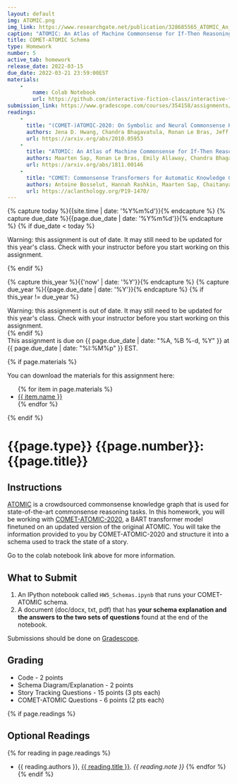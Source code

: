 ```yaml
---
layout: default
img: ATOMIC.png
img_link: https://www.researchgate.net/publication/328685565_ATOMIC_An_Atlas_of_Machine_Commonsense_for_If-Then_Reasoning
caption: "ATOMIC: An Atlas of Machine Commonsense for If-Then Reasoning"
title: COMET-ATOMIC Schema
type: Homework
number: 5
active_tab: homework
release_date: 2022-03-15
due_date: 2022-03-21 23:59:00EST
materials:
    - 
        name: Colab Notebook
        url: https://github.com/interactive-fiction-class/interactive-fiction-class.github.io/blob/master/homeworks/schemas/HW5_Schemas.ipynb
submission_link: https://www.gradescope.com/courses/354158/assignments/1928540
readings:
    -
      title: "(COMET-)ATOMIC-2020: On Symbolic and Neural Commonsense Knowledge Graphs"
      authors: Jena D. Hwang, Chandra Bhagavatula, Ronan Le Bras, Jeff Da, Keisuke Sakaguchi, Antoine Bosselut, and Yejin Choi
      url: https://arxiv.org/abs/2010.05953
    -
      title: "ATOMIC: An Atlas of Machine Commonsense for If-Then Reasoning"
      authors: Maarten Sap, Ronan Le Bras, Emily Allaway, Chandra Bhagavatula, Nicholas Lourie, Hannah Rashkin, Brendan Roof, Noah A. Smith, and Yejin Choi
      url: https://arxiv.org/abs/1811.00146
    -
      title: "COMET: Commonsense Transformers for Automatic Knowledge Graph Construction"
      authors: Antoine Bosselut, Hannah Rashkin, Maarten Sap, Chaitanya Malaviya, Asli Celikyilmaz, and Yejin Choi
      url: https://aclanthology.org/P19-1470/
---
```


<!-- Check whether the assignment is ready to release -->
{% capture today %}{{site.time | date: '%Y%m%d'}}{% endcapture %}
{% capture due_date %}{{page.due_date | date: '%Y%m%d'}}{% endcapture %}
{% if due_date < today %} 
<div class="alert alert-danger">

Warning: this assignment is out of date.  It may still need to be updated for this year's class.  Check with your instructor before you start working on this assignment.
</div>
{% endif %}
<!-- End of check whether the assignment is up to date -->


<!-- Check whether the assignment is up to date -->
{% capture this_year %}{{'now' | date: '%Y'}}{% endcapture %}
{% capture due_year %}{{page.due_date | date: '%Y'}}{% endcapture %}
{% if this_year != due_year %} 
<div class="alert alert-danger">
Warning: this assignment is out of date.  It may still need to be updated for this year's class.  Check with your instructor before you start working on this assignment.
</div>
{% endif %}
<!-- End of check whether the assignment is up to date -->


<div class="alert alert-info">
This assignment is due on {{ page.due_date | date: "%A, %B %-d, %Y" }} at {{ page.due_date | date: "%I:%M%p" }} EST. 
</div>

{% if page.materials %}
<div class="alert alert-info">
You can download the materials for this assignment here:
<ul>
{% for item in page.materials %}
<li><a href="{{item.url}}">{{ item.name }}</a></li>
{% endfor %}
</ul>
</div>
{% endif %}


{{page.type}} {{page.number}}: {{page.title}}
=============================================================

## Instructions

[ATOMIC](https://arxiv.org/abs/1811.00146) is a crowdsourced commonsense knowledge graph that is used for state-of-the-art commonsense reasoning tasks. In this homework, you will be working with [COMET-ATOMIC-2020](https://arxiv.org/abs/2010.05953), a BART transformer model finetuned on an updated version of the original ATOMIC. You will take the information provided to you by COMET-ATOMIC-2020 and structure it into a schema used to track the state of a story.

Go to the colab notebook link above for more information.


## What to Submit

1. An IPython notebook called `HW5_Schemas.ipynb` that runs your COMET-ATOMIC schema.
2. A document (doc/docx, txt, pdf) that has **your schema explanation and the answers to the two sets of questions** found at the end of the notebook.


Submissions should be done on [Gradescope]({{page.submission_link}}).

## Grading
- Code - 2 points
- Schema Diagram/Explanation - 2 points
- Story Tracking Questions - 15 points (3 pts each)
- COMET-ATOMIC Questions - 6 points (2 pts each)

{% if page.readings %} 
## Optional Readings
{% for reading in page.readings %}
* {{ reading.authors }}, <a href="{{ reading.url }}">{{ reading.title }}</a>.  <i>{{ reading.note }}</i>
{% endfor %}
{% endif %}

